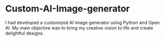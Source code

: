 # Custom-AI-Image-generator

I had developed a customized AI image generator using Python and Open AI. 
My main objective was to bring my creative vision to life and create delightful designs.
